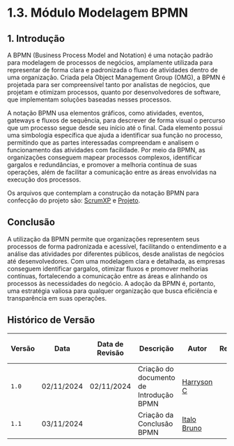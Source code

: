# 1.3. Módulo Modelagem BPMN

## 1. Introdução

A BPMN (Business Process Model and Notation) é uma notação padrão para modelagem de processos de negócios, amplamente utilizada para representar de forma clara e padronizada o fluxo de atividades dentro de uma organização. Criada pela Object Management Group (OMG), a BPMN é projetada para ser compreensível tanto por analistas de negócios, que projetam e otimizam processos, quanto por desenvolvedores de software, que implementam soluções baseadas nesses processos.

A notação BPMN usa elementos gráficos, como atividades, eventos, gateways e fluxos de sequência, para descrever de forma visual o percurso que um processo segue desde seu início até o final. Cada elemento possui uma simbologia específica que ajuda a identificar sua função no processo, permitindo que as partes interessadas compreendam e analisem o funcionamento das atividades com facilidade. Por meio da BPMN, as organizações conseguem mapear processos complexos, identificar gargalos e redundâncias, e promover a melhoria contínua de suas operações, além de facilitar a comunicação entre as áreas envolvidas na execução dos processos.

Os arquivos que contemplam a construção da notação BPMN para confecção do projeto são: <a href="https://unbarqdsw2024-2.github.io/2024.2_G4_Esporte_Entrega_01/#/ModelagemBPMN/scrumxp" target="_self">ScrumXP</a> e <a href="https://unbarqdsw2024-2.github.io/2024.2_G4_Esporte_Entrega_01/#/ModelagemBPMN/projeto" target="_self">Projeto</a>.

## Conclusão

A utilização da BPMN permite que organizações representem seus processos de forma padronizada e acessível, facilitando o entendimento e a análise das atividades por diferentes públicos, desde analistas de negócios até desenvolvedores. Com uma modelagem clara e detalhada, as empresas conseguem identificar gargalos, otimizar fluxos e promover melhorias contínuas, fortalecendo a comunicação entre as áreas e alinhando os processos às necessidades do negócio. A adoção da BPMN é, portanto, uma estratégia valiosa para qualquer organização que busca eficiência e transparência em suas operações.

## Histórico de Versão

| Versão | Data    | Data de Revisão  | Descrição     | Autor    | Revisor    | Detalhes da revisão |
| ------ | ------- | ---------------- | ------------- | -------- | -----------| ------------------- |
| `1.0`    | 02/11/2024 | 02/11/2024               | Criação do documento de Introdução BPMN |[Harryson C](https://github.com/harry-cmartin) | | |
| `1.1`    | 03/11/2024 |                | Criação da Conclusão BPMN |[Italo Bruno](https://github.com/italobrunom) | | |